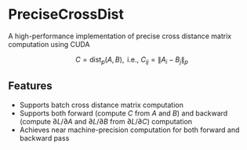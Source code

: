 # PreciseCrossDist
A high-performance implementation of precise cross distance matrix computation using CUDA
```math
C = \text{dist}_p(A, B), \text{ i.e., } C_{ij} = \|A_i - B_j\|_p
```

## Features
- Supports batch cross distance matrix computation
- Supports both forward (compute $C$ from $A$ and $B$) and backward (compute $\partial L / \partial A$ and $\partial L / \partial B$ from $\partial L / \partial C$) computation
- Achieves near machine-precision computation for both forward and backward pass
